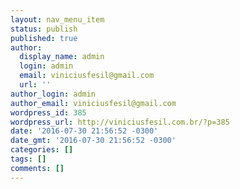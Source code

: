 ```yaml
---
layout: nav_menu_item
status: publish
published: true
author:
  display_name: admin
  login: admin
  email: viniciusfesil@gmail.com
  url: ''
author_login: admin
author_email: viniciusfesil@gmail.com
wordpress_id: 385
wordpress_url: http://viniciusfesil.com.br/?p=385
date: '2016-07-30 21:56:52 -0300'
date_gmt: '2016-07-30 21:56:52 -0300'
categories: []
tags: []
comments: []
---
```


